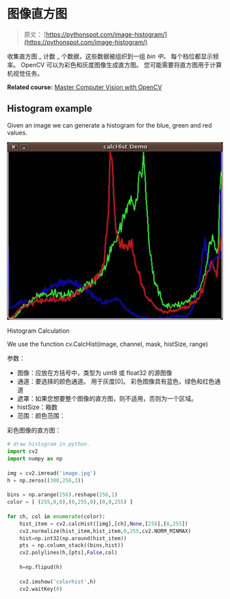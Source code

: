 # 图像直方图

> 原文： [https://pythonspot.com/image-histogram/](https://pythonspot.com/image-histogram/)

收集直方图 _ 计数 _ 个数据，这些数据被组织到一组 _bin 中。_ 每个档位都显示频率。 OpenCV 可以为彩色和灰度图像生成直方图。 您可能需要将直方图用于计算机视觉任务。

**Related course:** [Master Computer Vision with OpenCV](https://gum.co/GQWGG)

## Histogram example

Given an image we can generate a histogram for the blue, green and red values.

![Histogram_Calculation](img/e03df8ccfe07cbd4e2c14160804b959b.jpg)

Histogram Calculation

We use the function cv.CalcHist(image, channel, mask, histSize, range)

参数：

*   图像：应放在方括号中，类型为 uint8 或 float32 的源图像
*   通道：要选择的颜色通道。 用于灰度[0]。 彩色图像具有蓝色，绿色和红色通道
*   遮罩：如果您想要整个图像的直方图，则不适用，否则为一个区域。
*   histSize：箱数
*   范围：颜色范围：

彩色图像的直方图：

```py
# draw histogram in python.
import cv2
import numpy as np

img = cv2.imread('image.jpg')
h = np.zeros((300,256,3))

bins = np.arange(256).reshape(256,1)
color = [ (255,0,0),(0,255,0),(0,0,255) ]

for ch, col in enumerate(color):
    hist_item = cv2.calcHist([img],[ch],None,[256],[0,255])
    cv2.normalize(hist_item,hist_item,0,255,cv2.NORM_MINMAX)
    hist=np.int32(np.around(hist_item))
    pts = np.column_stack((bins,hist))
    cv2.polylines(h,[pts],False,col)

    h=np.flipud(h)

    cv2.imshow('colorhist',h)
    cv2.waitKey(0)

```